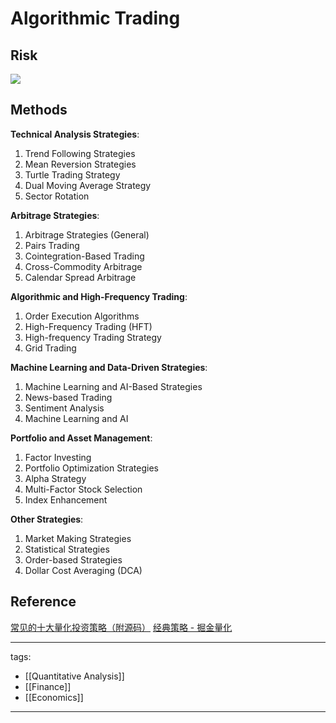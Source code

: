 # Algorithmic Trading

## Risk
![](https://pic1.zhimg.com/80/v2-ac8c472c50a945efcfdce9c2a688615c_720w.webp)

## Methods

**Technical Analysis Strategies**:
1.  Trend Following Strategies
2.  Mean Reversion Strategies
3.  Turtle Trading Strategy
4.  Dual Moving Average Strategy
5.  Sector Rotation

**Arbitrage Strategies**:
1.  Arbitrage Strategies (General)
2.  Pairs Trading
3.  Cointegration-Based Trading
4.  Cross-Commodity Arbitrage
5.  Calendar Spread Arbitrage

**Algorithmic and High-Frequency Trading**:
1.  Order Execution Algorithms
2.  High-Frequency Trading (HFT)
3.  High-frequency Trading Strategy
4.  Grid Trading

**Machine Learning and Data-Driven Strategies**:
1.  Machine Learning and AI-Based Strategies
2.  News-based Trading
3.  Sentiment Analysis
4.  Machine Learning and AI

**Portfolio and Asset Management**:
1.  Factor Investing
2.  Portfolio Optimization Strategies
3.  Alpha Strategy
4.  Multi-Factor Stock Selection
5.  Index Enhancement

**Other Strategies**:
1.  Market Making Strategies
2.  Statistical Strategies
3.  Order-based Strategies
4.  Dollar Cost Averaging (DCA)



## Reference
[常见的十大量化投资策略（附源码）](https://zhuanlan.zhihu.com/p/144243002)
[经典策略 - 掘金量化](https://www.myquant.cn/docs/python_strategyies/)

---
tags:
  - [[Quantitative Analysis]]
  - [[Finance]]
  - [[Economics]]
  
---